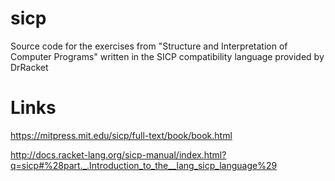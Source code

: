 # sicp

Source code for the exercises from "Structure and Interpretation of Computer Programs" written in the SICP compatibility language
provided by DrRacket

# Links

https://mitpress.mit.edu/sicp/full-text/book/book.html

http://docs.racket-lang.org/sicp-manual/index.html?q=sicp#%28part._.Introduction_to_the__lang_sicp_language%29
